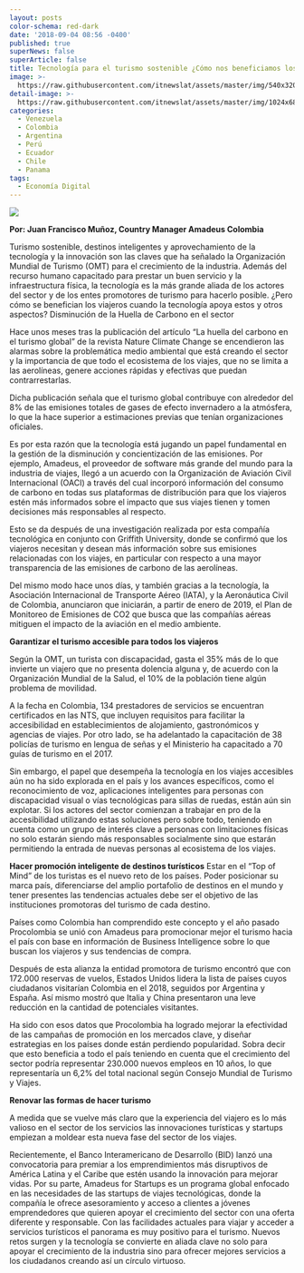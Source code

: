 ```yaml
---
layout: posts
color-schema: red-dark
date: '2018-09-04 08:56 -0400'
published: true
superNews: false
superArticle: false
title: Tecnología para el turismo sostenible ¿Cómo nos beneficiamos los viajeros?
image: >-
  https://raw.githubusercontent.com/itnewslat/assets/master/img/540x320/Viajeros-p.jpg
detail-image: >-
  https://raw.githubusercontent.com/itnewslat/assets/master/img/1024x680/Viajeros-g.jpg
categories:
  - Venezuela
  - Colombia
  - Argentina
  - Perú
  - Ecuador
  - Chile
  - Panama
tags:
  - Economía Digital
---
```

![](https://raw.githubusercontent.com/itnewslat/assets/master/img/300x300/Juan-Francisco-Muñoz.jpg)

**Por: Juan Francisco Muñoz, Country Manager Amadeus Colombia**

Turismo sostenible, destinos inteligentes y aprovechamiento de la tecnología y la innovación son las claves que ha señalado la Organización Mundial de Turismo (OMT) para el crecimiento de la industria. Además del recurso humano capacitado para prestar un buen servicio y la infraestructura física, la tecnología es la más grande aliada de los actores del sector y de los entes promotores de turismo para hacerlo posible. ¿Pero cómo se benefician los viajeros cuando la tecnología apoya estos y otros aspectos?
Disminución de la Huella de Carbono en el sector 

Hace unos meses tras la publicación del artículo “La huella del carbono en el turismo global” de la revista Nature Climate Change se encendieron las alarmas sobre la problemática medio ambiental que está creando el sector y la importancia de que todo el ecosistema de los viajes, que no se limita a las aerolíneas, genere acciones rápidas y efectivas que puedan contrarrestarlas. 

Dicha publicación señala que el turismo global contribuye con alrededor del 8% de las emisiones totales de gases de efecto invernadero a la atmósfera, lo que la hace superior a estimaciones previas que tenían organizaciones oficiales. 

Es por esta razón que la tecnología está jugando un papel fundamental en la gestión de la disminución y concientización de las emisiones. Por ejemplo, Amadeus, el proveedor de software más grande del mundo para la industria de viajes, llegó a un acuerdo con la Organización de Aviación Civil Internacional (OACI) a través del cual incorporó información del consumo de carbono en todas sus plataformas de distribución para que los viajeros estén más informados sobre el impacto que sus viajes tienen y tomen decisiones más responsables al respecto.

Esto se da después de una investigación realizada por esta compañía tecnológica en conjunto con Griffith University, donde se confirmó que los viajeros necesitan y desean más información sobre sus emisiones relacionadas con los viajes, en particular con respecto a una mayor transparencia de las emisiones de carbono de las aerolíneas. 

Del mismo modo hace unos días, y también gracias a la tecnología,  la Asociación Internacional de Transporte Aéreo (IATA), y la Aeronáutica Civil de Colombia, anunciaron que iniciarán, a partir de enero de 2019, el Plan de Monitoreo de Emisiones de CO2 que busca que las compañías aéreas mitiguen el impacto de la aviación en el medio ambiente. 

**Garantizar el turismo accesible para todos los viajeros**

Según la OMT, un turista con discapacidad, gasta el 35% más de lo que invierte un viajero que no presenta dolencia alguna y, de acuerdo con  la Organización Mundial de la Salud, el 10% de la población tiene algún problema de movilidad.

A la fecha en Colombia, 134 prestadores de servicios se encuentran certificados en las NTS, que incluyen requisitos para facilitar la accesibilidad en establecimientos de alojamiento, gastronómicos y agencias de viajes. Por otro lado, se ha adelantado la capacitación de 38 policías de turismo en lengua de señas y el Ministerio ha capacitado a 70 guías de turismo en el 2017.

Sin embargo, el papel que desempeña la tecnología en los viajes accesibles aún no ha sido explorada en el país y los avances específicos, como el reconocimiento de voz, aplicaciones inteligentes para personas con discapacidad visual o vías tecnológicas para sillas de ruedas, están aún sin explotar. Si los actores del sector comienzan a trabajar en pro de la accesibilidad utilizando estas soluciones pero sobre todo, teniendo en cuenta como un grupo de interés clave a personas con limitaciones físicas no solo estarán siendo más responsables socialmente sino que estarán permitiendo la entrada de nuevas personas al ecosistema de los viajes.

**Hacer promoción inteligente de destinos turísticos**
Estar en el “Top of Mind” de los turistas es el nuevo reto de los países. Poder posicionar su marca país, diferenciarse del amplio portafolio de destinos en el mundo y tener presentes las tendencias actuales debe ser el objetivo de las instituciones promotoras del turismo de cada destino. 

Países como Colombia han comprendido este concepto y el año pasado Procolombia se unió con Amadeus para promocionar mejor el turismo hacia el país con base en información de Business Intelligence sobre lo que buscan los viajeros y sus tendencias de compra. 

Después de esta alianza la entidad promotora de turismo encontró que con 172.000 reservas de vuelos, Estados Unidos lidera la lista de países cuyos ciudadanos visitarían Colombia en el 2018, seguidos por Argentina y España. Así mismo mostró que Italia y China presentaron una leve reducción en la cantidad de potenciales visitantes. 

Ha sido con esos datos que Procolombia ha logrado mejorar la efectividad de las campañas de promoción en los mercados clave, y diseñar estrategias en los países donde están perdiendo popularidad.  Sobra decir que esto beneficia a todo el país teniendo en cuenta que el crecimiento del sector podría representar 230.000 nuevos empleos en 10 años, lo que representaría un 6,2% del total nacional según Consejo Mundial de Turismo y Viajes. 

**Renovar las formas de hacer turismo**

A medida que se vuelve más claro que la experiencia del viajero es lo más valioso en el sector de los servicios las innovaciones turísticas y startups empiezan a moldear esta nueva fase del sector de los viajes. 

Recientemente, el Banco Interamericano de Desarrollo (BID) lanzó una convocatoria para premiar a los emprendimientos más disruptivos de América Latina y el Caribe que estén usando la innovación para mejorar vidas. Por su parte, Amadeus for Startups es un programa global enfocado en las necesidades de las startups de viajes tecnológicas, donde la compañía le ofrece asesoramiento y acceso a clientes a jóvenes emprendedores que quieren apoyar el crecimiento del sector con una oferta diferente y responsable.
Con las facilidades actuales para viajar y acceder a servicios turísticos el panorama es muy positivo para el turismo. Nuevos retos surgen y la tecnología se convierte en aliada clave no solo para apoyar el crecimiento de la industria sino para ofrecer mejores servicios a los ciudadanos creando así un círculo virtuoso.  